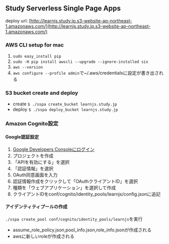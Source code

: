 
## Study Serverless Single Page Apps

deploy url: [http://learnjs.study.jp.s3-website-ap-northeast-1.amazonaws.com/](http://learnjs.study.jp.s3-website-ap-northeast-1.amazonaws.com/) 

### AWS CLI setup for mac

1. `sudo easy_install pip`
2. `sudo -H pip install awscli --upgrade --ignore-installed six`
3. `aws --version`
4. `aws configure --profile admin`で~/.aws/credentialsに設定が書き出される

### S3 bucket create and deploy

* create `$ ./sspa create_bucket learnjs.study.jp`
* deploy `$ ./sspa deploy_bucket learnjs.study.jp`

### Amazon Cognito設定

#### Google認証設定

1. [Google Developers Consoleにログイン](https://console.developers.google.com)
2. プロジェクトを作成
3. 「APIを有効にする」を選択
4. 「認証情報」を選択
5. OAuth同意画面を入力
6. 認証情報作成をクリックして「OAuthクライアントID」を選択
7. 種類を「ウェブアプリケーション」を選択して作成
8. クライアントIDをconf/cognito/identity_pools/learnjs/config.jsonに追記

#### アイデンティティプールの作成

`./sspa create_pool conf/cognito/identity_pools/learnjs`を実行
* assume_role_policy.json,pool_info.json,role_info.jsonが作成される
* awsに新しいroleが作成される
